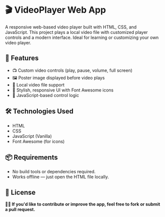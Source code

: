 # 🎬 VideoPlayer Web App

A responsive web-based video player built with HTML, CSS, and JavaScript. 
This project plays a local video file with customized player controls and a modern interface. Ideal for learning or customizing your own video player.

## 🚀 Features

- 📺 Custom video controls (play, pause, volume, full screen)
- 🖼️ Poster image displayed before video plays
- 🎵 Local video file support
- 🎨 Stylish, responsive UI with Font Awesome icons
- 🧠 JavaScript-based control logic

## 🛠️ Technologies Used

- HTML
- CSS
- JavaScript (Vanilla)
- Font Awesome (for icons)

## 📦 Requirements

- No build tools or dependencies required.
- Works offline — just open the HTML file locally.

## 📜 License

**🙋‍♂️ If you'd like to contribute or improve the app, feel free to fork or submit a pull request.**
